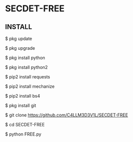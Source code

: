 # SECDET-FREE

## INSTALL

$ pkg update

$ pkg upgrade

$ pkg install python

$ pkg install python2

$ pip2 install requests

$ pip2 install mechanize

$ pip2 install bs4

$ pkg install git

$ git clone https://github.com/C4LLM3D3V1L/SECDET-FREE

$ cd SECDET-FREE

$ python FREE.py
